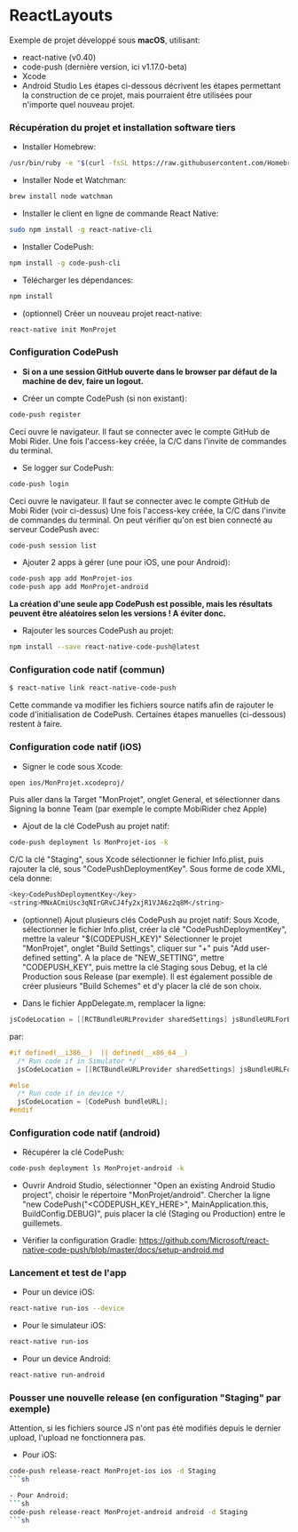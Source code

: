 ReactLayouts
============

Exemple de projet développé sous **macOS**, utilisant:
- react-native (v0.40)
- code-push (dernière version, ici v1.17.0-beta)
- Xcode
- Android Studio
Les étapes ci-dessous décrivent les étapes permettant la construction de ce projet, mais pourraient être utilisées pour n'importe quel nouveau projet.


### Récupération du projet et installation software tiers

- Installer Homebrew:
```sh
/usr/bin/ruby -e "$(curl -fsSL https://raw.githubusercontent.com/Homebrew/install/master/install)"
```

- Installer Node et Watchman:
```sh
brew install node watchman
```

- Installer le client en ligne de commande React Native:
```sh
sudo npm install -g react-native-cli
```

- Installer CodePush:
```sh
npm install -g code-push-cli
```

- Télécharger les dépendances:
```sh
npm install
```

- (optionnel) Créer un nouveau projet react-native:
```sh
react-native init MonProjet
```


### Configuration CodePush

- **Si on a une session GitHub ouverte dans le browser par défaut de la machine de dev, faire un logout.**

- Créer un compte CodePush (si non existant):
```sh
code-push register
```
Ceci ouvre le navigateur. Il faut se connecter avec le compte GitHub de Mobi Rider.
Une fois l'access-key créée, la C/C dans l'invite de commandes du terminal.


- Se logger sur CodePush:
```sh
code-push login
```
Ceci ouvre le navigateur. Il faut se connecter avec le compte GitHub de Mobi Rider (voir ci-dessus)
Une fois l'access-key créée, la C/C dans l'invite de commandes du terminal.
On peut vérifier qu'on est bien connecté au serveur CodePush avec:
```sh
code-push session list
```

- Ajouter 2 apps à gérer (une pour iOS, une pour Android):
```sh
code-push app add MonProjet-ios
code-push app add MonProjet-android
```
**La création d'une seule app CodePush est possible, mais les résultats peuvent être aléatoires selon les versions ! A éviter donc.**


- Rajouter les sources CodePush au projet:
```sh
npm install --save react-native-code-push@latest
```


### Configuration code natif (commun)
```sh
$ react-native link react-native-code-push
```
Cette commande va modifier les fichiers source natifs afin de rajouter le code d'initialisation de CodePush. Certaines étapes manuelles (ci-dessous) restent à faire.


### Configuration code natif (iOS)

- Signer le code sous Xcode:
```sh
open ios/MonProjet.xcodeproj/
```
Puis aller dans la Target "MonProjet", onglet General, et sélectionner dans Signing la bonne Team (par exemple le compte MobiRider chez Apple)

- Ajout de la clé CodePush au projet natif:
```sh
code-push deployment ls MonProjet-ios -k
```

C/C la clé "Staging", sous Xcode sélectionner le fichier Info.plist, puis rajouter la clé, sous "CodePushDeploymentKey". Sous forme de code XML, cela donne:
```sh
<key>CodePushDeploymentKey</key>
<string>MNxACmiUsc3qNIrGRvCJ4fy2xjR1VJA6z2q8M</string>
```

- (optionnel) Ajout plusieurs clés CodePush au projet natif:
Sous Xcode, sélectionner le fichier Info.plist, créer la clé "CodePushDeploymentKey", mettre la valeur "$(CODEPUSH_KEY)"
Sélectionner le projet "MonProjet", onglet "Build Settings", cliquer sur "+" puis "Add user-defined setting".
A la place de "NEW_SETTING", mettre "CODEPUSH_KEY", puis mettre la clé Staging sous Debug, et la clé Production sous Release (par exemple).
Il est également possible de créer plusieurs "Build Schemes" et d'y placer la clé de son choix.

- Dans le fichier AppDelegate.m, remplacer la ligne:
```objective-c
jsCodeLocation = [[RCTBundleURLProvider sharedSettings] jsBundleURLForBundleRoot:@"index.ios" fallbackResource:nil];
```
par:
```objective-c
#if defined(__i386__)  || defined(__x86_64__)
  /* Run code if in Simulator */
  jsCodeLocation = [[RCTBundleURLProvider sharedSettings] jsBundleURLForBundleRoot:@"index.ios" fallbackResource:nil];

#else
  /* Run code if in device */
  jsCodeLocation = [CodePush bundleURL];
#endif
```


### Configuration code natif (android)

- Récupérer la clé CodePush:
```sh
code-push deployment ls MonProjet-android -k
```

- Ouvrir Android Studio, sélectionner "Open an existing Android Studio project", choisir le répertoire "MonProjet/android".
Chercher la ligne "new CodePush("<CODEPUSH_KEY_HERE>", MainApplication.this, BuildConfig.DEBUG)", puis placer la clé (Staging ou Production) entre le guillemets.

- Vérifier la configuration Gradle:
https://github.com/Microsoft/react-native-code-push/blob/master/docs/setup-android.md



### Lancement et test de l'app

- Pour un device iOS:
```sh
react-native run-ios --device
```

- Pour le simulateur iOS:
```sh
react-native run-ios
```

- Pour un device Android:
```sh
react-native run-android
```


### Pousser une nouvelle release (en configuration "Staging" par exemple)

Attention, si les fichiers source JS n'ont pas été modifiés depuis le dernier upload, l'upload ne fonctionnera pas.
- Pour iOS:
```sh
code-push release-react MonProjet-ios ios -d Staging
```sh

- Pour Android:
```sh
code-push release-react MonProjet-android android -d Staging
```sh

